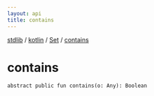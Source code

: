 ```yaml
---
layout: api
title: contains
---
```

[stdlib](../../index.html) / [kotlin](../index.html) / [Set](index.html) / [contains](contains.html)

# contains

```
abstract public fun contains(o: Any): Boolean
```

